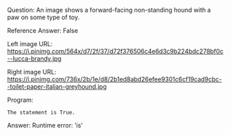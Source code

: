 Question: An image shows a forward-facing non-standing hound with a paw on some type of toy.

Reference Answer: False

Left image URL: https://i.pinimg.com/564x/d7/2f/37/d72f376506c4e6d3c9b224bdc278bf0c--lucca-brandy.jpg

Right image URL: https://i.pinimg.com/736x/2b/1e/d8/2b1ed8abd26efee9301c6cf19cad9cbc--toilet-paper-italian-greyhound.jpg

Program:

```
The statement is True.
```
Answer: Runtime error: 'is'

